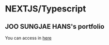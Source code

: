 # NEXTJS/Typescript 

## JOO SUNGJAE HANS's portfolio
You can access in [here](https://hans-web.vercel.app/)
